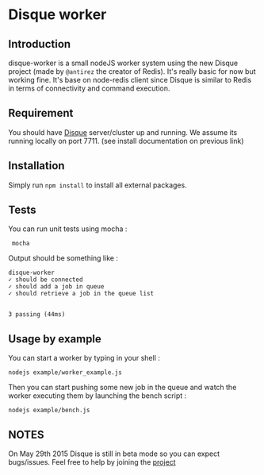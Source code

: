 # Disque worker

## Introduction

disque-worker is a small nodeJS worker system using the new Disque project (made by `@antirez` the creator of Redis). It's really basic for now but working fine. It's base on node-redis client since Disque is similar to Redis in terms of connectivity and command execution.

## Requirement

You should have [Disque](https://github.com/antirez/disque) server/cluster up and running. We assume its running locally on port 7711. (see install documentation on previous link)

## Installation

Simply run
``
npm install
``
to install all external packages.

## Tests

You can run unit tests using mocha :

`` mocha``

Output should be something like :

  	disque-worker
    ✓ should be connected
    ✓ should add a job in queue
    ✓ should retrieve a job in the queue list


  	3 passing (44ms)

## Usage by example

You can start a worker by typing in your shell :

``
nodejs example/worker_example.js
``

Then you can start pushing some new job in the queue and watch the worker executing them by launching the bench script :

``
nodejs example/bench.js
``


## NOTES

On May 29th 2015 Disque is still in beta mode so you can expect bugs/issues. Feel free to help by joining the [project](https://github.com/antirez/disque)
